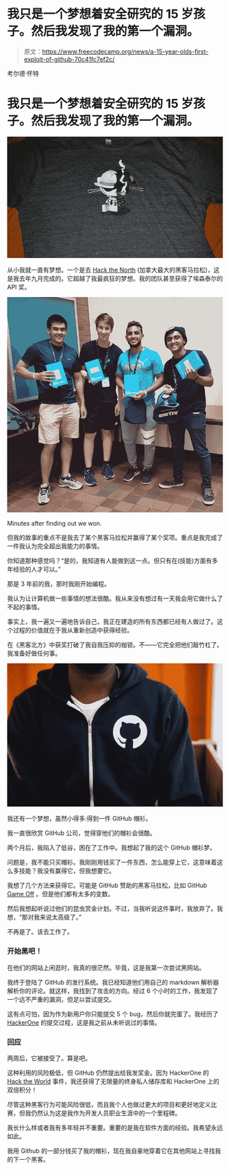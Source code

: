 # 我只是一个梦想着安全研究的 15 岁孩子。然后我发现了我的第一个漏洞。

> 原文：<https://www.freecodecamp.org/news/a-15-year-olds-first-exploit-of-github-70c41fc7ef2c/>

考尔德·怀特

# 我只是一个梦想着安全研究的 15 岁孩子。然后我发现了我的第一个漏洞。

![p-r8L0zhKj59Ys3g88P6vqExxfvi9cLTeBSF](img/4d71a90625a6f5a298c94cff5acb0da0.png)

从小我就一直有梦想。一个是去 [Hack the North](https://hackthenorth.com) (加拿大最大的黑客马拉松)，这是我去年九月完成的。它超越了我最疯狂的梦想。我的团队甚至获得了埃森泰尔的 API 奖。

![tYAZP7kgdHPEaaMr0fdFHxHEr5rLN7xyh4s8](img/f2fdadd9cfd0792b74febbf10dd8dd35.png)

Minutes after finding out we won.

但我的故事的重点不是我去了某个黑客马拉松并赢得了某个奖项。重点是我完成了一件我认为完全超出我能力的事情。

你知道那种感觉吗？“是的，我知道有人能做到这一点。但只有在(技能)方面有多年经验的人才可以。”

那是 3 年前的我，那时我刚开始编程。

我认为让计算机做一些事情的想法很酷。我从来没有想过有一天我会用它做什么了不起的事情。

事实上，我一遍又一遍地告诉自己，我正在建造的所有东西都已经有人做过了。这个过程的价值就在于我从重新创造中获得经验。

在《黑客北方》中获奖打破了我自我压抑的枷锁。不——它完全把他们敲竹杠了。我准备好做任何事。

![gpudXwwtfmLyLinA9CM7mVhibMng60CFZQiU](img/21b1ae6763933bf8c0b13290d3c73de0.png)

我还有一个梦想，虽然小得多:得到一件 GitHub 帽衫。

我一直很欣赏 GitHub 公司，觉得穿他们的帽衫会很酷。

两个月后，我陷入了低谷，困在了工作中。我想起了我的这个 GitHub 帽衫梦。

问题是，我不能只买帽衫。我刚刚用钱买了一件东西，怎么能穿上它，这意味着这么多技能？我没有赢得它，但我想要它。

我想了几个方法来获得它。可能是 GitHub 赞助的黑客马拉松，比如 GitHub [Game Off](https://github.com/blog/2451-game-off-our-annual-game-jam-returns-in-november) 。但是他们都有太多的变数。

然后我想起听说过他们的昆虫赏金计划。不过，当我听说这件事时，我放弃了。我想，“那对我来说太高级了。”

不再是了。该去工作了。

### 开始黑吧！

在他们的网站上闲逛时，我真的很茫然。毕竟，这是我第一次尝试黑网站。

我终于登陆了 GitHub 的发行系统。我已经知道他们用自己的 markdown 解析器解析你的评论。就这样，我找到了攻击的方向。经过 6 个小时的工作，我发现了一个远不严重的漏洞，但足以尝试提交。

这有点可怕，因为作为新用户你只能提交 5 个 bug，然后你就完蛋了。我经历了 [HackerOne](https://hackerone.com) 的提交过程，这是我之前从未听说过的事情。

### 回应

两周后，它被接受了。算是吧。

这种利用的风险极低，但 GitHub 仍然提出给我发奖金。因为 HackerOne 的 [Hack the World](https://www.hackerone.com/hacktheworld/2017) 事件，我还获得了无限量的终身私人储存库和 HackerOne 上的双倍积分！

尽管这种黑客行为可能风险很低，而且我个人也做过更大的项目和更好地定义比赛，但我仍然认为这是我作为开发人员职业生涯中的一个里程碑。

我长什么样或者我有多年轻并不重要。重要的是我在软件方面的经验。我希望永远如此。

我用 Github 的一部分钱买了我的帽衫，现在我自豪地穿着它在其他网站上寻找我的下一个黑客。